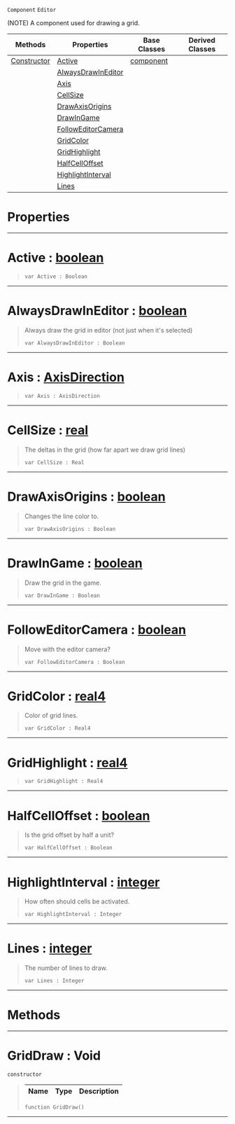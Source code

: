  `Component` `Editor`



(NOTE) A component used for drawing a grid.

|Methods|Properties|Base Classes|Derived Classes|
|---|---|---|---|
|[ Constructor](https://github.com/dragonCASTjosh/PlasmaDocs/blob/master/code_reference/class_reference/griddraw.markdown#griddraw-void)|[ Active](https://github.com/dragonCASTjosh/PlasmaDocs/blob/master/code_reference/class_reference/griddraw.markdown#active-plasma-engine-docum)|[component](https://github.com/dragonCASTjosh/PlasmaDocs/blob/master/code_reference/class_reference/component.markdown)| |
| |[ AlwaysDrawInEditor](https://github.com/dragonCASTjosh/PlasmaDocs/blob/master/code_reference/class_reference/griddraw.markdown#alwaysdrawineditor-plasma)| | |
| |[ Axis](https://github.com/dragonCASTjosh/PlasmaDocs/blob/master/code_reference/class_reference/griddraw.markdown#axis-plasma-engine-documen)| | |
| |[ CellSize](https://github.com/dragonCASTjosh/PlasmaDocs/blob/master/code_reference/class_reference/griddraw.markdown#cellsize-plasma-engine-doc)| | |
| |[ DrawAxisOrigins](https://github.com/dragonCASTjosh/PlasmaDocs/blob/master/code_reference/class_reference/griddraw.markdown#drawaxisorigins-plasma-eng)| | |
| |[ DrawInGame](https://github.com/dragonCASTjosh/PlasmaDocs/blob/master/code_reference/class_reference/griddraw.markdown#drawingame-plasma-engine-d)| | |
| |[ FollowEditorCamera](https://github.com/dragonCASTjosh/PlasmaDocs/blob/master/code_reference/class_reference/griddraw.markdown#followeditorcamera-plasma)| | |
| |[ GridColor](https://github.com/dragonCASTjosh/PlasmaDocs/blob/master/code_reference/class_reference/griddraw.markdown#gridcolor-plasma-engine-do)| | |
| |[ GridHighlight](https://github.com/dragonCASTjosh/PlasmaDocs/blob/master/code_reference/class_reference/griddraw.markdown#gridhighlight-plasma-engin)| | |
| |[ HalfCellOffset](https://github.com/dragonCASTjosh/PlasmaDocs/blob/master/code_reference/class_reference/griddraw.markdown#halfcelloffset-plasma-engi)| | |
| |[ HighlightInterval](https://github.com/dragonCASTjosh/PlasmaDocs/blob/master/code_reference/class_reference/griddraw.markdown#highlightinterval-plasma-e)| | |
| |[ Lines](https://github.com/dragonCASTjosh/PlasmaDocs/blob/master/code_reference/class_reference/griddraw.markdown#lines-plasma-engine-docume)| | |


 #  Properties


---  
 #  Active : [boolean](https://github.com/dragonCASTjosh/PlasmaDocs/blob/master/code_reference/lightning_base_types/boolean.markdown)

> 
> ``` lang=cpp, name=Lightning
> var Active : Boolean


---  
 #  AlwaysDrawInEditor : [boolean](https://github.com/dragonCASTjosh/PlasmaDocs/blob/master/code_reference/lightning_base_types/boolean.markdown)

> Always draw the grid in editor (not just when it's selected)
> ``` lang=cpp, name=Lightning
> var AlwaysDrawInEditor : Boolean


---  
 #  Axis : [AxisDirection](https://github.com/dragonCASTjosh/PlasmaDocs/blob/master/code_reference/enum_reference.markdown#axisdirection)

> 
> ``` lang=cpp, name=Lightning
> var Axis : AxisDirection


---  
 #  CellSize : [real](https://github.com/dragonCASTjosh/PlasmaDocs/blob/master/code_reference/lightning_base_types/real.markdown)

> The deltas in the grid (how far apart we draw grid lines)
> ``` lang=cpp, name=Lightning
> var CellSize : Real


---  
 #  DrawAxisOrigins : [boolean](https://github.com/dragonCASTjosh/PlasmaDocs/blob/master/code_reference/lightning_base_types/boolean.markdown)

> Changes the line color to.
> ``` lang=cpp, name=Lightning
> var DrawAxisOrigins : Boolean


---  
 #  DrawInGame : [boolean](https://github.com/dragonCASTjosh/PlasmaDocs/blob/master/code_reference/lightning_base_types/boolean.markdown)

> Draw the grid in the game.
> ``` lang=cpp, name=Lightning
> var DrawInGame : Boolean


---  
 #  FollowEditorCamera : [boolean](https://github.com/dragonCASTjosh/PlasmaDocs/blob/master/code_reference/lightning_base_types/boolean.markdown)

> Move with the editor camera?
> ``` lang=cpp, name=Lightning
> var FollowEditorCamera : Boolean


---  
 #  GridColor : [real4](https://github.com/dragonCASTjosh/PlasmaDocs/blob/master/code_reference/lightning_base_types/real4.markdown)

> Color of grid lines.
> ``` lang=cpp, name=Lightning
> var GridColor : Real4


---  
 #  GridHighlight : [real4](https://github.com/dragonCASTjosh/PlasmaDocs/blob/master/code_reference/lightning_base_types/real4.markdown)

> 
> ``` lang=cpp, name=Lightning
> var GridHighlight : Real4


---  
 #  HalfCellOffset : [boolean](https://github.com/dragonCASTjosh/PlasmaDocs/blob/master/code_reference/lightning_base_types/boolean.markdown)

> Is the grid offset by half a unit?
> ``` lang=cpp, name=Lightning
> var HalfCellOffset : Boolean


---  
 #  HighlightInterval : [integer](https://github.com/dragonCASTjosh/PlasmaDocs/blob/master/code_reference/lightning_base_types/integer.markdown)

> How often should cells be activated.
> ``` lang=cpp, name=Lightning
> var HighlightInterval : Integer


---  
 #  Lines : [integer](https://github.com/dragonCASTjosh/PlasmaDocs/blob/master/code_reference/lightning_base_types/integer.markdown)

> The number of lines to draw.
> ``` lang=cpp, name=Lightning
> var Lines : Integer


---  
 #  Methods


---  
 #  GridDraw : Void

 `constructor`

> 
> |Name|Type|Description|
> |---|---|---|
> ``` lang=cpp, name=Lightning
> function GridDraw()
> ``` 


---  
 

 